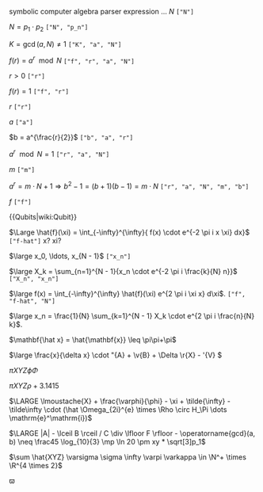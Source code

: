 symbolic computer algebra parser expression ...
$N$ `["N"]`

$N = p_1 \cdot p_2$ `["N", "p_n"]`

$K = \gcd(a, N) \neq 1$ `["K", "a", "N"]`

$f(r) = a^r \mod N$ `["f", "r", "a", "N"]`

$r > 0$ `["r"]`

$f(r) = 1$  `["f", "r"]`

$r$ `["r"]`

$a$ `["a"]`

$b = a^{\frac{r}{2}}$ `["b", "a", "r"]`

$a^r \mod N = 1$ `["r", "a", "N"]`

$m$ `["m"]`

$a^r = m \cdot N + 1 \Rightarrow b^2-1 = (b + 1)(b - 1) = m \cdot N$ `["r", "a", "N", "m", "b"]`

$f$ `["f"]`

{{Qubits|wiki:Qubit}}


$\Large \hat{f}(\xi) = \int_{-\infty}^{\infty}{ f(x) \cdot e^{-2 \pi i x \xi} dx}$ `["f-hat"]`  x? xi?

$\large x_0, \ldots, x_{N - 1}$ `["x_n"]`

$\large X_k = \sum_{n=1}^{N - 1}{x_n \cdot e^{-2 \pi i \frac{k}{N} n}}$ `["X_n", "x_n"]`

$\large f(x) = \int_{-\infty}^{\infty} \hat{f}(\xi) e^{2 \pi i \xi x} d\xi$. `["f", "f-hat", "N"]`

$\large x_n = \frac{1}{N} \sum_{k=1}^{N - 1} X_k \cdot e^{2 \pi i \frac{n}{N} k}$.

$\mathbf{\hat x} = \hat{\mathbf{x}} \leq \pi\pi+\pi$

$\large \frac{x}{\delta x} \cdot \"{A} + \v{B} + \Delta \r{X} - \'{V} $

$\pi{XYZ}\phi\Phi$

$\pi XYZ\rho + 3.1415$

$\LARGE \lmoustache{X} + \frac{\varphi}{\phi} - \xi + \tilde{\infty} - \tilde\infty \cdot (\hat \Omega_{2i}^{e} \times \Rho \circ H_\Pi \dots \mathrm{e}^\mathrm{i})$ 

$\LARGE |A| - \lceil B \rceil / C \div \lfloor F \rfloor - \operatorname{gcd}(a, b) \neq \frac45 \log_{10}{3} \mp \ln 20 \pm xy * \sqrt[3]p_1$

$\sum \hat{XYZ} \varsigma \sigma \infty \varpi \varkappa \in \N^+ \times \R^{4 \times 2}$

$\varpi$

